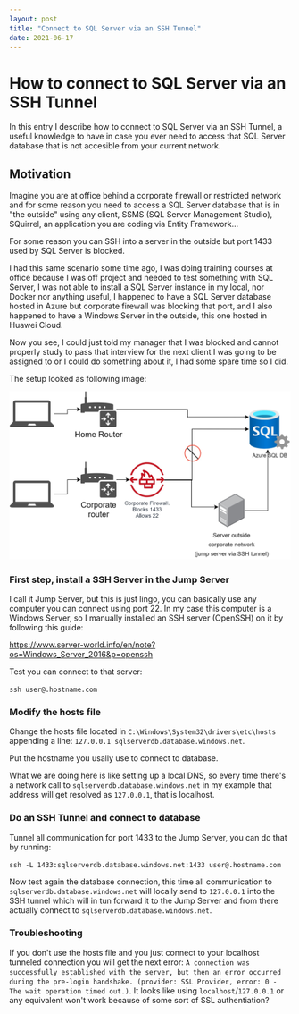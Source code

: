 ```yaml
---
layout: post
title: "Connect to SQL Server via an SSH Tunnel"
date: 2021-06-17
---
```


# How to connect to SQL Server via an SSH Tunnel

In this entry I describe how to connect to SQL Server via an SSH Tunnel, a useful knowledge to have in case you ever need to access that SQL Server database that is not accesible from your current network.

## Motivation

Imagine you are at office behind a corporate firewall or restricted network and for some reason you need to access a SQL Server database that is in "the outside" using any client, SSMS (SQL Server Management Studio), SQuirrel, an application you are coding via Entity Framework...

For some reason you can SSH into a server in the outside but port 1433 used by SQL Server is blocked.

I had this same scenario some time ago, I was doing training courses at office because I was off project and needed to test something with SQL Server, I was not able to install a SQL Server instance in my local, nor Docker nor anything useful, I happened to have a SQL Server database hosted in Azure but corporate firewall was blocking that port, and I also happened to have a Windows Server in the outside, this one hosted in Huawei Cloud.

Now you see, I could just told my manager that I was blocked and cannot properly study to pass that interview for the next client I was going to be assigned to or I could do something about it, I had some spare time so I did.

The setup looked as following image:

![](/assets/images/SQLServer_SSH_Tunnel.jpg)


### First step, install a SSH Server in the Jump Server

I call it Jump Server, but this is just lingo, you can basically use any computer you can connect using port 22.
In my case this computer is a Windows Server, so I manually installed an SSH server (OpenSSH) on it by following this guide:

https://www.server-world.info/en/note?os=Windows_Server_2016&p=openssh

Test you can connect to that server:

`ssh user@.hostname.com`

### Modify the hosts file

Change the hosts file located in `C:\Windows\System32\drivers\etc\hosts` appending a line: `127.0.0.1 sqlserverdb.database.windows.net`.

Put the hostname you usally use to connect to database.

What we are doing here is like setting up a local DNS, so every time there's a network call to `sqlserverdb.database.windows.net` in my example that address will get resolved as `127.0.0.1`, that is localhost.

### Do an SSH Tunnel and connect to database

Tunnel all communication for port 1433 to the Jump Server, you can do that by running:

`ssh -L 1433:sqlserverdb.database.windows.net:1433 user@.hostname.com`

Now test again the database connection, this time all communication to `sqlserverdb.database.windows.net` will locally send to `127.0.0.1` into the SSH tunnel which will in tun forward it to the Jump Server and from there actually connect to `sqlserverdb.database.windows.net`.


### Troubleshooting

If you don't use the hosts file and you just connect to your localhost tunneled connection you will get the next error: `A connection was successfully established with the server, but then an error occurred during the pre-login handshake. (provider: SSL Provider, error: 0 - The wait operation timed out.)`. It looks like using `localhost`/`127.0.0.1` or any equivalent won't work because of some sort of SSL authentiation?